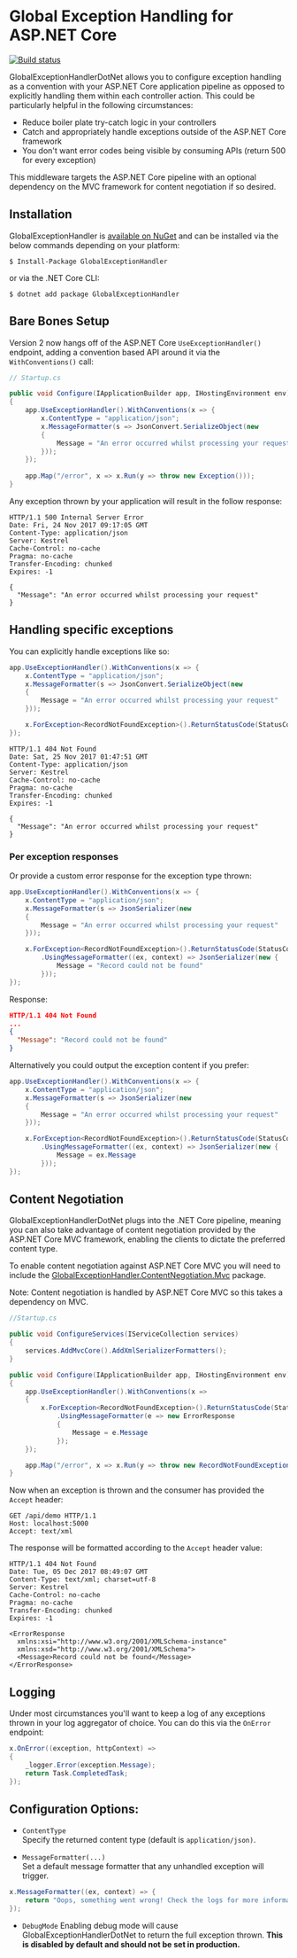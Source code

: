 # Global Exception Handling for ASP.NET Core

[![Build status](https://ci.appveyor.com/api/projects/status/kdbepiak0m6olxw7?svg=true)](https://ci.appveyor.com/project/JoeMighty/globalexceptionhandlerdotnet)

GlobalExceptionHandlerDotNet allows you to configure exception handling as a convention with your ASP.NET Core application pipeline as opposed to explicitly handling them within each controller action. This could be particularly helpful in the following circumstances:

- Reduce boiler plate try-catch logic in your controllers
- Catch and appropriately handle exceptions outside of the ASP.NET Core framework
- You don't want error codes being visible by consuming APIs (return 500 for every exception)

This middleware targets the ASP.NET Core pipeline with an optional dependency on the MVC framework for content negotiation if so desired.

## Installation

GlobalExceptionHandler is [available on NuGet](https://www.nuget.org/packages/GlobalExceptionHandler/) and can be installed via the below commands depending on your platform:

```
$ Install-Package GlobalExceptionHandler
```
or via the .NET Core CLI:

```
$ dotnet add package GlobalExceptionHandler
```

## Bare Bones Setup

Version 2 now hangs off of the ASP.NET Core `UseExceptionHandler()` endpoint, adding a convention based API around it via the `WithConventions()` call:

```csharp
// Startup.cs

public void Configure(IApplicationBuilder app, IHostingEnvironment env)
{
    app.UseExceptionHandler().WithConventions(x => {
        x.ContentType = "application/json";
        x.MessageFormatter(s => JsonConvert.SerializeObject(new
        {
            Message = "An error occurred whilst processing your request"
        }));
    });
    
    app.Map("/error", x => x.Run(y => throw new Exception()));
}
```

Any exception thrown by your application will result in the follow response:

```http
HTTP/1.1 500 Internal Server Error
Date: Fri, 24 Nov 2017 09:17:05 GMT
Content-Type: application/json
Server: Kestrel
Cache-Control: no-cache
Pragma: no-cache
Transfer-Encoding: chunked
Expires: -1

{
  "Message": "An error occurred whilst processing your request"
}
```

## Handling specific exceptions

You can explicitly handle exceptions like so:

```csharp
app.UseExceptionHandler().WithConventions(x => {
    x.ContentType = "application/json";
    x.MessageFormatter(s => JsonConvert.SerializeObject(new
    {
        Message = "An error occurred whilst processing your request"
    }));

    x.ForException<RecordNotFoundException>().ReturnStatusCode(StatusCodes.Status404NotFound);
});
```

```http
HTTP/1.1 404 Not Found
Date: Sat, 25 Nov 2017 01:47:51 GMT
Content-Type: application/json
Server: Kestrel
Cache-Control: no-cache
Pragma: no-cache
Transfer-Encoding: chunked
Expires: -1

{
  "Message": "An error occurred whilst processing your request"
}
```

### Per exception responses  

Or provide a custom error response for the exception type thrown:

```csharp
app.UseExceptionHandler().WithConventions(x => {
    x.ContentType = "application/json";
    x.MessageFormatter(s => JsonSerializer(new
    {
        Message = "An error occurred whilst processing your request"
    }));

    x.ForException<RecordNotFoundException>().ReturnStatusCode(StatusCodes.Status404NotFound)
        .UsingMessageFormatter((ex, context) => JsonSerializer(new {
            Message = "Record could not be found"
        }));
});
```

Response:

```json
HTTP/1.1 404 Not Found
...
{
  "Message": "Record could not be found"
}
```

Alternatively you could output the exception content if you prefer:

```csharp
app.UseExceptionHandler().WithConventions(x => {
    x.ContentType = "application/json";
    x.MessageFormatter(s => JsonSerializer(new
    {
        Message = "An error occurred whilst processing your request"
    }));

    x.ForException<RecordNotFoundException>().ReturnStatusCode(StatusCodes.Status404NotFound)
        .UsingMessageFormatter((ex, context) => JsonSerializer(new {
            Message = ex.Message
        }));
});
```

## Content Negotiation

GlobalExceptionHandlerDotNet plugs into the .NET Core pipeline, meaning you can also take advantage of content negotiation provided by the ASP.NET Core MVC framework, enabling the clients to dictate the preferred content type.

To enable content negotiation against ASP.NET Core MVC you will need to include the [GlobalExceptionHandler.ContentNegotiation.Mvc](https://www.nuget.org/packages/GlobalExceptionHandler.ContentNegotiation.Mvc/) package.

Note: Content negotiation is handled by ASP.NET Core MVC so this takes a dependency on MVC.

```csharp
//Startup.cs

public void ConfigureServices(IServiceCollection services)
{
    services.AddMvcCore().AddXmlSerializerFormatters();
}

public void Configure(IApplicationBuilder app, IHostingEnvironment env)
{
    app.UseExceptionHandler().WithConventions(x =>
    {
        x.ForException<RecordNotFoundException>().ReturnStatusCode(StatusCodes.Status404NotFound)
            .UsingMessageFormatter(e => new ErrorResponse
            {
                Message = e.Message
            });
    });

    app.Map("/error", x => x.Run(y => throw new RecordNotFoundException("Record could not be found")));
}
```

Now when an exception is thrown and the consumer has provided the `Accept` header:

```http
GET /api/demo HTTP/1.1
Host: localhost:5000
Accept: text/xml
```

The response will be formatted according to the `Accept` header value:

```http
HTTP/1.1 404 Not Found
Date: Tue, 05 Dec 2017 08:49:07 GMT
Content-Type: text/xml; charset=utf-8
Server: Kestrel
Cache-Control: no-cache
Pragma: no-cache
Transfer-Encoding: chunked
Expires: -1

<ErrorResponse 
  xmlns:xsi="http://www.w3.org/2001/XMLSchema-instance" 
  xmlns:xsd="http://www.w3.org/2001/XMLSchema">
  <Message>Record could not be found</Message>
</ErrorResponse>
```

## Logging

Under most circumstances you'll want to keep a log of any exceptions thrown in your log aggregator of choice. You can do this via the `OnError` endpoint:

```csharp
x.OnError((exception, httpContext) =>
{
    _logger.Error(exception.Message);
    return Task.CompletedTask;
});
```

## Configuration Options:

- `ContentType`  
Specify the returned content type (default is `application/json)`.

- `MessageFormatter(...)`  
Set a default message formatter that any unhandled exception will trigger.

```csharp
x.MessageFormatter((ex, context) => {
    return "Oops, something went wrong! Check the logs for more information.";
});
```

- `DebugMode`
Enabling debug mode will cause GlobalExceptionHandlerDotNet to return the full exception thrown. **This is disabled by default and should not be set in production.**
